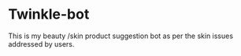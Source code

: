 # Twinkle-bot
This is my beauty /skin product suggestion bot as per the skin issues addressed by users.
